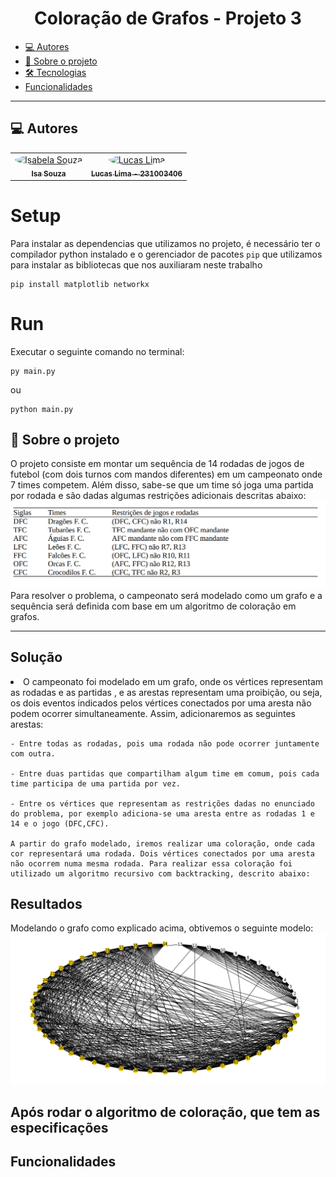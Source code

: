 <h1 align="center">Coloração de Grafos - Projeto 3</h1>

<ul>
    <li><a href="#-autores">💻 Autores</a>
    <li><a href="#-sobre-o-projeto">💬 Sobre o projeto</a></li>
    <li><a href="#-tecnologias">🛠 Tecnologias</a></li>
    <li><a href="#-funcionalidades"> Funcionalidades</a></li>
</ul>

---


<h2>💻 Autores</h2>

<table>
  <tr>
    <td align="center"><a href="https://github.com/isasisnando" target="_blank"><img style="border-radius: 50%;" src="https://github.com/isasisnando.png" width="100px;" alt="Isabela Souza"/><br /><sub><b>Isa Souza</b></sub></a><br /></td>
    <td align="center"><a href="https://github.com/lucasdbr05" target="_blank"><img style="border-radius: 50%;" src="https://github.com/lucasdbr05.png" width="100px;" alt="Lucas Lima"/><br /><sub><b>Lucas Lima - 231003406</b></sub></a><br /></td>
</table>

# Setup
Para instalar as dependencias que utilizamos no projeto, é necessário ter o compilador python instalado e o gerenciador de pacotes `pip` que utilizamos para instalar as bibliotecas que nos auxiliaram neste trabalho
```sheel
pip install matplotlib networkx
```
# Run
Executar o seguinte comando no terminal:
```sheel
py main.py
```
ou 
```sheel
python main.py
```


<h2>💬 Sobre o projeto</h2>

<p>
    O projeto consiste em montar um sequência de 14 rodadas de jogos de futebol (com dois turnos com mandos diferentes) em um campeonato onde 7 times competem. Além disso, sabe-se que um time só joga uma partida por rodada e são dadas algumas restrições adicionais descritas abaixo:
    <img  alt="graph" src= "./readme_utils/restricoes.png">
    Para resolver o problema, o campeonato será modelado como um grafo e a sequência será definida com base em um algoritmo de coloração em grafos.
</p>

---
<h2>Solução</h2>

<li>
   O campeonato foi modelado em um grafo, onde os vértices representam as rodadas e as partidas , e as arestas representam uma proibição, ou seja, os dois eventos indicados pelos vértices conectados por uma aresta não podem ocorrer simultaneamente. Assim, adicionaremos as seguintes arestas:

    - Entre todas as rodadas, pois uma rodada não pode ocorrer juntamente com outra.
   
    - Entre duas partidas que compartilham algum time em comum, pois cada time participa de uma partida por vez.
   
    - Entre os vértices que representam as restrições dadas no enunciado do problema, por exemplo adiciona-se uma aresta entre as rodadas 1 e 14 e o jogo (DFC,CFC).
    
    A partir do grafo modelado, iremos realizar uma coloração, onde cada cor representará uma rodada. Dois vértices conectados por uma aresta não ocorrem numa mesma rodada. Para realizar essa coloração foi utilizado um algoritmo recursivo com backtracking, descrito abaixo: 
    
</li>

## Resultados
Modelando o grafo como explicado acima, obtivemos o seguinte modelo:
<img  alt="graph" src= "./readme_utils/grafo_sem_coloração.png">


Após rodar o algoritmo de coloração, que tem as especificações 
---
<h2> Funcionalidades</h2>

<p></p>




